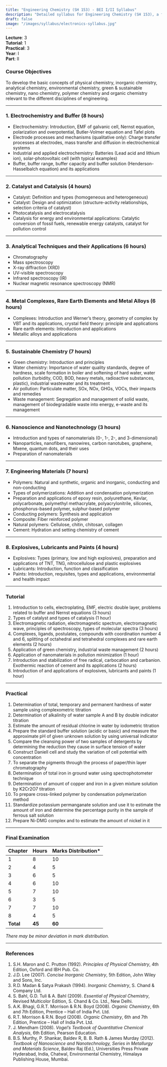 ```yaml
---
title: "Engineering Chemistry (SH 153) - BEI I/II Syllabus"
description: "Detailed syllabus for Engineering Chemistry (SH 153), a first year, second part subject in the IOE BEI program."
draft: false
image: "/images/syllabus/electronics-syllabus.jpg"
---
```


**Lecture**: 3  
**Tutorial**: 1  
**Practical**: 3  
**Year**: I  
**Part**: II  

### Course Objectives
To develop the basic concepts of physical chemistry, inorganic chemistry, analytical chemistry, environmental chemistry, green & sustainable chemistry, nano chemistry, polymer chemistry and organic chemistry relevant to the different disciplines of engineering.

---

### 1. Electrochemistry and Buffer (8 hours)
- Electrochemistry: Introduction, EMF of galvanic cell, Nernst equation, polarization and overpotential, Butler-Volmer equation and Tafel plots
- Electrode processes and mechanisms (qualitative only): Charge transfer processes at electrodes, mass transfer and diffusion in electrochemical systems
- Industrial and applied electrochemistry: Batteries (Lead acid and lithium ion), solar-photovoltaic cell (with typical examples)
- Buffer, buffer range, buffer capacity and buffer solution (Henderson-Hasselbalch equation) and its applications

---

### 2. Catalyst and Catalysis (4 hours)
- Catalyst: Definition and types (homogeneous and heterogeneous)
- Catalyst: Design and optimization (structure-activity relationships, selection criteria of catalyst)
- Photocatalysis and electrocatalysis
- Catalysis for energy and environmental applications: Catalytic conversion of fossil fuels, renewable energy catalysts, catalyst for pollution control

---

### 3. Analytical Techniques and their Applications (6 hours)
- Chromatography
- Mass spectroscopy
- X-ray diffraction (XRD)
- UV-visible spectroscopy
- Infrared spectroscopy (IR)
- Nuclear magnetic resonance spectroscopy (NMR)

---

### 4. Metal Complexes, Rare Earth Elements and Metal Alloys (6 hours)
- Complexes: Introduction and Werner’s theory, geometry of complex by VBT and its applications, crystal field theory: principle and applications
- Rare earth elements: Introduction and applications
- Metallic alloys and applications

---

### 5. Sustainable Chemistry (7 hours)
- Green chemistry: Introduction and principles
- Water chemistry: Importance of water quality standards, degree of hardness, scale formation in boiler and softening of hard water, water pollution (turbidity, COD, BOD, heavy metals, radioactive substances, plastic), industrial wastewater and its treatment
- Air pollution: Particulate matter, SOx, NOx, GHGs, VOCs, their impacts and remedies
- Waste management: Segregation and management of solid waste, management of biodegradable waste into energy, e-waste and its management

---

### 6. Nanoscience and Nanotechnology (3 hours)
- Introduction and types of nanomaterials (0-, 1-, 2-, and 3-dimensional)
- Nanoparticles, nanofibers, nanowires, carbon nanotubes, graphene, Mxene, quantum dots, and their uses
- Preparation of nanomaterials

---

### 7. Engineering Materials (7 hours)
- Polymers: Natural and synthetic, organic and inorganic, conducting and non-conducting
- Types of polymerizations: Addition and condensation polymerization
- Preparation and applications of epoxy resin, polyurethane, Kevlar, polycarbonate, polymethyl methacrylate, polyacrylonitrile, silicones, phosphorus-based polymer, sulphur-based polymer
- Conducting polymers: Synthesis and application
- Composite: Fiber reinforced polymer
- Natural polymers: Cellulose, chitin, chitosan, collagen
- Cement: Hydration and setting chemistry of cement

---

### 8. Explosives, Lubricants and Paints (4 hours)
- Explosives: Types (primary, low and high explosives), preparation and applications of TNT, TNG, nitrocellulose and plastic explosives
- Lubricants: Introduction, function and classification
- Paints: Introduction, requisites, types and applications, environmental and health impact

---

### Tutorial
1. Introduction to cells, electroplating, EMF, electric double layer, problems related to buffer and Nernst equations (3 hours)
2. Types of catalyst and types of catalysis (1 hour)
3. Electromagnetic radiation, electromagnetic spectrum, electromagnetic wave, principles of spectroscopy, types of molecular spectra (3 hours)
4. Complexes, ligands, postulates, compounds with coordination number 4 and 6, splitting of octahedral and tetrahedral complexes and rare earth elements (2 hours)
5. Application of green chemistry, industrial waste management (2 hours)
6. Application of nanomaterials in pollution minimization (1 hour)
7. Introduction and stabilization of free radical, carbocation and carbanion. Exothermic reaction of cement and its applications (2 hours)
8. Introduction of and applications of explosives, lubricants and paints (1 hour)

---

### Practical
1. Determination of total, temporary and permanent hardness of water sample using complexometric titration
2. Determination of alkalinity of water sample A and B by double indicator titration
3. Estimate the amount of residual chlorine in water by iodometric titration
4. Prepare the standard buffer solution (acidic or basic) and measure the approximate pH of given unknown solution by using universal indicator
5. Compare the cleansing power of two samples of detergents by determining the reduction they cause in surface tension of water
6. Construct Daniell cell and study the variation of cell potential with concentration
7. To separate the pigments through the process of paper/thin layer chromatography
8. Determination of total iron in ground water using spectrophotometer technique
9. Determination of amount of copper and iron in a given mixture solution by K2Cr2O7 titration
10. To prepare cross-linked polymer by condensation polymerization method
11. Standardize potassium permanganate solution and use it to estimate the amount of iron and determine the percentage purity in the sample of ferrous salt solution
12. Prepare Ni-DMG complex and to estimate the amount of nickel in it

---

### Final Examination
| Chapter | Hours | Marks Distribution* |
|---------|-------|---------------------|
| 1       | 8     | 10                  |
| 2       | 4     | 5                   |
| 3       | 6     | 5                   |
| 4       | 6     | 10                  |
| 5       | 7     | 10                  |
| 6       | 3     | 5                   |
| 7       | 7     | 10                  |
| 8       | 4     | 5                   |
| **Total** | **45** | **60**             |

*There may be minor deviation in mark distribution.*

---

### References
1. S.H. Maron and C. Prutton (1992). *Principles of Physical Chemistry*, 4th Edition, Oxford and IBH Pub. Co.
2. J.D. Lee (2007). *Concise Inorganic Chemistry*, 5th Edition, John Wiley and Sons, Inc.
3. R.D. Madan & Satya Prakash (1994). *Inorganic Chemistry*, S. Chand & Company Ltd.
4. S. Bahl, G.D. Tuli & A. Bahl (2009). *Essential of Physical Chemistry*, Revised Multicolor Edition, S. Chand & Co. Ltd., New Delhi.
5. A.K. Bhagi, G.R.T. Morrison & R.N. Boyd (2008). *Organic Chemistry*, 6th and 7th Edition, Prentice – Hall of India Pvt. Ltd.
6. R.T. Morrison & R.N. Boyd (2008). *Organic Chemistry*, 6th and 7th Edition, Prentice – Hall of India Pvt. Ltd.
7. J. Mendham (2008). *Vogel’s Textbook of Quantitative Chemical Analysis*, 6th Edition, Pearson Education.
8. B.S. Murthy, P. Shankar, Baldev R, B. B. Rath & James Murday (2012). *Textbook of Nanoscience and Nanotechnology, Series in Metallurgy and Materials Science*, Baldev Raj (Ed.), Universities Press Private Hyderabad, India, Chatwal, Environmental Chemistry, Himalaya Publishing House, Mumbai.

